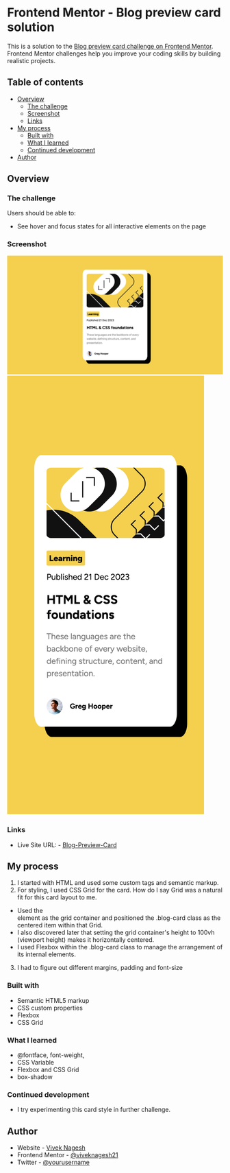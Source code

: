 # Frontend Mentor - Blog preview card solution

This is a solution to the [Blog preview card challenge on Frontend Mentor](https://www.frontendmentor.io/challenges/blog-preview-card-ckPaj01IcS). Frontend Mentor challenges help you improve your coding skills by building realistic projects.

## Table of contents

- [Overview](#overview)
  - [The challenge](#the-challenge)
  - [Screenshot](#screenshot)
  - [Links](#links)
- [My process](#my-process)
  - [Built with](#built-with)
  - [What I learned](#what-i-learned)
  - [Continued development](#continued-development)
- [Author](#author)

## Overview

### The challenge

Users should be able to:

- See hover and focus states for all interactive elements on the page

### Screenshot

![Desktop](screenshot/Desktop.png)
![Mobile](screenshot/mobile_384.png)

### Links

- Live Site URL: - [Blog-Preview-Card](http://viveknagesh.me/frontend.github.io/blog-preview-card/index.html)

## My process

1.  I started with HTML and used some custom tags and semantic markup.
2.  For styling, I used CSS Grid for the card. How do I say Grid was a natural fit for this card layout to me.

- Used the <main> element as the grid container and positioned the .blog-card class as the centered item within that Grid.
- I also discovered later that setting the grid container's height to 100vh (viewport height) makes it horizontally centered.
- I used Flexbox within the .blog-card class to manage the arrangement of its internal elements.

3. I had to figure out different margins, padding and font-size

### Built with

- Semantic HTML5 markup
- CSS custom properties
- Flexbox
- CSS Grid

### What I learned

- @fontface, font-weight,
- CSS Variable
- Flexbox and CSS Grid
- box-shadow

### Continued development

- I try experimenting this card style in further challenge.

## Author

- Website - [Vivek Nagesh](https://viveknagesh.me)
- Frontend Mentor - [@viveknagesh21](https://www.frontendmentor.io/profile/viveknagesh21)
- Twitter - [@yourusername](https://www.twitter.com/viveknagesh21)
